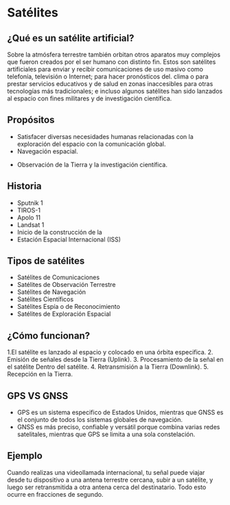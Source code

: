 # Satélites

## ¿Qué es un satélite artificial?

Sobre la atmósfera terrestre también orbitan otros aparatos muy complejos que fueron creados por el ser humano con distinto fin. Estos son satélites artificiales para enviar y recibir comunicaciones de uso masivo como telefonía, televisión o Internet; para hacer pronósticos del. clima o para prestar servicios educativos y de salud en zonas inaccesibles para otras tecnologías más tradicionales; e incluso algunos satélites han sido lanzados al espacio con fines militares y de investigación científica.

## Propósitos 

* Satisfacer diversas necesidades humanas relacionadas con la exploración del espacio con la comunicación global.
* Navegación espacial.
- Observación de la Tierra y la investigación científica.

## Historia

- Sputnik 1
- TIROS-1
 - Apolo 11
- Landsat 1
- Inicio de la construcción de la
- Estación Espacial Internacional (ISS)

## Tipos de satélites

- Satélites de Comunicaciones
- Satélites de Observación Terrestre
- Satélites de Navegación
- Satélites Científicos
- Satélites Espía o de Reconocimiento
- Satélites de Exploración Espacial

## ¿Cómo funcionan?

1.El satélite es lanzado al espacio y colocado en una órbita especifica.
2. Emisión de señales desde la Tierra (Uplink).
3. Procesamiento de la señal en el satélite
Dentro del satélite.
4. Retransmisión a la Tierra (Downlink).
5. Recepción en la Tierra.

## GPS VS GNSS

- GPS es un sistema especifico de Estados Unidos, mientras que GNSS es el conjunto de todos los sistemas globales de navegación.
- GNSS es más preciso, confiable y versátil porque combina varias redes satelitales, mientras que GPS se limita a una sola constelación.

## Ejemplo

Cuando realizas una videollamada internacional, tu señal puede viajar desde tu dispositivo a una antena terrestre cercana, subir a un satélite, y luego ser retransmitida a otra antena cerca del destinatario. Todo esto ocurre en fracciones de segundo.